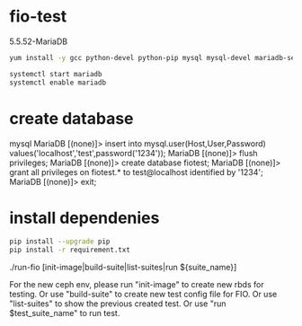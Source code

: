 # fio-test


5.5.52-MariaDB
```bash
yum install -y gcc python-devel python-pip mysql mysql-devel mariadb-server mariadb

systemctl start mariadb
systemctl enable mariadb
```

# create database
mysql
MariaDB [(none)]> insert into mysql.user(Host,User,Password) values('localhost','test',password('1234'));
MariaDB [(none)]> flush privileges;
MariaDB [(none)]> create database fiotest;
MariaDB [(none)]> grant all privileges on fiotest.\* to test@localhost identified by '1234';
MariaDB [(none)]> exit;


# install dependenies
```bash
pip install --upgrade pip
pip install -r requirement.txt
```


./run-fio [init-image|build-suite|list-suites|run ${suite_name}]

For the new ceph env, please run "init-image" to create new rbds for testing.
Or use "build-suite" to create new test config file for FIO.
Or use "list-suites" to show the previous created test.
Or use "run $test_suite_name" to run test.

